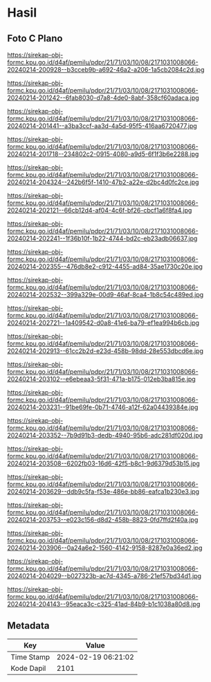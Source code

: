 # Hasil

## Foto C Plano

https://sirekap-obj-formc.kpu.go.id/d4af/pemilu/pdpr/21/71/03/10/08/2171031008066-20240214-200928--b3cceb9b-a692-46a2-a206-1a5cb2084c2d.jpg

https://sirekap-obj-formc.kpu.go.id/d4af/pemilu/pdpr/21/71/03/10/08/2171031008066-20240214-201242--6fab8030-d7a8-4de0-8abf-358cf60adaca.jpg

https://sirekap-obj-formc.kpu.go.id/d4af/pemilu/pdpr/21/71/03/10/08/2171031008066-20240214-201441--a3ba3ccf-aa3d-4a5d-95f5-416aa6720477.jpg

https://sirekap-obj-formc.kpu.go.id/d4af/pemilu/pdpr/21/71/03/10/08/2171031008066-20240214-201718--234802c2-0915-4080-a9d5-6f1f3b6e2288.jpg

https://sirekap-obj-formc.kpu.go.id/d4af/pemilu/pdpr/21/71/03/10/08/2171031008066-20240214-204324--242b6f5f-1410-47b2-a22e-d2bc4d0fc2ce.jpg

https://sirekap-obj-formc.kpu.go.id/d4af/pemilu/pdpr/21/71/03/10/08/2171031008066-20240214-202121--66cb12d4-af04-4c6f-bf26-cbcf1a6f8fa4.jpg

https://sirekap-obj-formc.kpu.go.id/d4af/pemilu/pdpr/21/71/03/10/08/2171031008066-20240214-202241--1f36b10f-1b22-4744-bd2c-eb23adb06637.jpg

https://sirekap-obj-formc.kpu.go.id/d4af/pemilu/pdpr/21/71/03/10/08/2171031008066-20240214-202355--476db8e2-c912-4455-ad84-35ae1730c20e.jpg

https://sirekap-obj-formc.kpu.go.id/d4af/pemilu/pdpr/21/71/03/10/08/2171031008066-20240214-202532--399a329e-00d9-46af-8ca4-1b8c54c489ed.jpg

https://sirekap-obj-formc.kpu.go.id/d4af/pemilu/pdpr/21/71/03/10/08/2171031008066-20240214-202721--1a409542-d0a8-41e6-ba79-ef1ea994b6cb.jpg

https://sirekap-obj-formc.kpu.go.id/d4af/pemilu/pdpr/21/71/03/10/08/2171031008066-20240214-202913--61cc2b2d-e23d-458b-98dd-28e553dbcd6e.jpg

https://sirekap-obj-formc.kpu.go.id/d4af/pemilu/pdpr/21/71/03/10/08/2171031008066-20240214-203102--e6ebeaa3-5f31-471a-b175-012eb3ba815e.jpg

https://sirekap-obj-formc.kpu.go.id/d4af/pemilu/pdpr/21/71/03/10/08/2171031008066-20240214-203231--91be69fe-0b71-4746-a12f-62a04439384e.jpg

https://sirekap-obj-formc.kpu.go.id/d4af/pemilu/pdpr/21/71/03/10/08/2171031008066-20240214-203352--7b9d91b3-dedb-4940-95b6-adc281df020d.jpg

https://sirekap-obj-formc.kpu.go.id/d4af/pemilu/pdpr/21/71/03/10/08/2171031008066-20240214-203508--6202fb03-16d6-42f5-b8c1-9d6379d53b15.jpg

https://sirekap-obj-formc.kpu.go.id/d4af/pemilu/pdpr/21/71/03/10/08/2171031008066-20240214-203629--ddb9c5fa-f53e-486e-bb86-eafca1b230e3.jpg

https://sirekap-obj-formc.kpu.go.id/d4af/pemilu/pdpr/21/71/03/10/08/2171031008066-20240214-203753--e023c156-d8d2-458b-8823-0fd7ffd2f40a.jpg

https://sirekap-obj-formc.kpu.go.id/d4af/pemilu/pdpr/21/71/03/10/08/2171031008066-20240214-203906--0a24a6e2-1560-4142-9158-8287e0a36ed2.jpg

https://sirekap-obj-formc.kpu.go.id/d4af/pemilu/pdpr/21/71/03/10/08/2171031008066-20240214-204029--b027323b-ac7d-4345-a786-21ef57bd34d1.jpg

https://sirekap-obj-formc.kpu.go.id/d4af/pemilu/pdpr/21/71/03/10/08/2171031008066-20240214-204143--95eaca3c-c325-41ad-84b9-b1c1038a80d8.jpg


## Metadata

| Key        | Value               |
| ---------- | ------------------- |
| Time Stamp | 2024-02-19 06:21:02 |
| Kode Dapil | 2101                |



